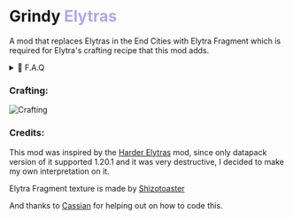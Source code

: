 # Grindy <font color="#ada9ee">Elytras</font>

A mod that replaces Elytras in the End Cities with Elytra Fragment which is required for Elytra's crafting recipe that this mod adds.

<details>
<summary>🔎 F.A.Q</summary>

- **Q: Does this mod affect already generated End Cities?**
    - **A:** It does not. This mod only applies to the End Cities which is generated after it's installed.
#
- **Q: Does it work with mods or datapacks that changes End Cities or End Ships?**
    - **A:** Yes. It does.
#
- **Q: Does it work on Forge with Connector?**
    - **A:** Yes. It does.
#
- **Q: Can you port it above 1.21.5?**
    - **A:** No, use [Harder Elytras](https://modrinth.com/mod/harder-elytras) instead. This mod is not a replacement, it's my interpretation of it for older versions.

</details>

### Crafting:

![Crafting](https://cdn.modrinth.com/data/cached_images/27fa48ab1e1b3a1182741bc01fe17b788dba0d2b.png)

### Credits:

This mod was inspired by the [Harder Elytras](https://modrinth.com/mod/harder-elytras) mod, since only datapack version of it supported 1.20.1 and it was very destructive, I decided to make my own interpretation on it.

Elytra Fragment texture is made by [Shizotoaster](https://modrinth.com/user/shizotoaster)

And thanks to [Cassian](https://modrinth.com/user/Cassian) for helping out on how to code this.